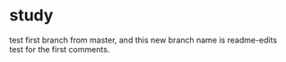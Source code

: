 # study
test
first branch from master, and this new branch name is readme-edits
test for the first comments.
